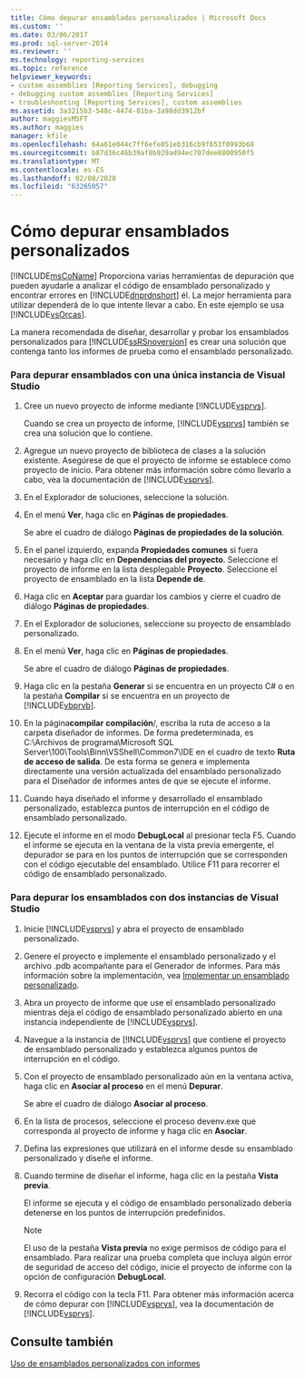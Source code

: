 ```yaml
---
title: Cómo depurar ensamblados personalizados | Microsoft Docs
ms.custom: ''
ms.date: 03/06/2017
ms.prod: sql-server-2014
ms.reviewer: ''
ms.technology: reporting-services
ms.topic: reference
helpviewer_keywords:
- custom assemblies [Reporting Services], debugging
- debugging custom assemblies [Reporting Services]
- troubleshooting [Reporting Services], custom assemblies
ms.assetid: 3a3215b3-548c-4474-81ba-3a98dd3912bf
author: maggiesMSFT
ms.author: maggies
manager: kfile
ms.openlocfilehash: 64a61e044c7ff6efe051eb316cb9f653f0993b68
ms.sourcegitcommit: b87d36c46b39af8b929ad94ec707dee8800950f5
ms.translationtype: MT
ms.contentlocale: es-ES
ms.lasthandoff: 02/08/2020
ms.locfileid: "63265057"
---
```

# <a name="how-to-debug-custom-assemblies"></a>Cómo depurar ensamblados personalizados
  [!INCLUDE[msCoName](../../includes/msconame-md.md)] Proporciona varias herramientas de depuración que pueden ayudarle a analizar el código de ensamblado personalizado y encontrar errores en [!INCLUDE[dnprdnshort](../../includes/dnprdnshort-md.md)] él. La mejor herramienta para utilizar dependerá de lo que intente llevar a cabo. En este ejemplo se usa [!INCLUDE[vsOrcas](../../includes/vsorcas-md.md)].  
  
 La manera recomendada de diseñar, desarrollar y probar los ensamblados personalizados para [!INCLUDE[ssRSnoversion](../../includes/ssrsnoversion-md.md)] es crear una solución que contenga tanto los informes de prueba como el ensamblado personalizado.  
  
### <a name="to-debug-assemblies-using-a-single-instance-of-visual-studio"></a>Para depurar ensamblados con una única instancia de Visual Studio  
  
1.  Cree un nuevo proyecto de informe mediante [!INCLUDE[vsprvs](../../includes/vsprvs-md.md)].  
  
     Cuando se crea un proyecto de informe, [!INCLUDE[vsprvs](../../includes/vsprvs-md.md)] también se crea una solución que lo contiene.  
  
2.  Agregue un nuevo proyecto de biblioteca de clases a la solución existente. Asegúrese de que el proyecto de informe se establece como proyecto de inicio. Para obtener más información sobre cómo llevarlo a cabo, vea la documentación de [!INCLUDE[vsprvs](../../includes/vsprvs-md.md)].  
  
3.  En el Explorador de soluciones, seleccione la solución.  
  
4.  En el menú **Ver**, haga clic en **Páginas de propiedades**.  
  
     Se abre el cuadro de diálogo **Páginas de propiedades de la solución**.  
  
5.  En el panel izquierdo, expanda **Propiedades comunes** si fuera necesario y haga clic en **Dependencias del proyecto**. Seleccione el proyecto de informe en la lista desplegable **Proyecto**. Seleccione el proyecto de ensamblado en la lista **Depende de**.  
  
6.  Haga clic en **Aceptar** para guardar los cambios y cierre el cuadro de diálogo **Páginas de propiedades**.  
  
7.  En el Explorador de soluciones, seleccione su proyecto de ensamblado personalizado.  
  
8.  En el menú **Ver**, haga clic en **Páginas de propiedades**.  
  
     Se abre el cuadro de diálogo **Páginas de propiedades**.  
  
9. Haga clic en la pestaña **Generar** si se encuentra en un proyecto C# o en la pestaña **Compilar** si se encuentra en un proyecto de [!INCLUDE[vbprvb](../../includes/vbprvb-md.md)].  
  
10. En la página**compilar** **compilación**/, escriba la ruta de acceso a la carpeta diseñador de informes. De forma predeterminada, es C:\Archivos de programa\Microsoft SQL Server\100\Tools\Binn\VSShell\Common7\IDE en el cuadro de texto **Ruta de acceso de salida**. De esta forma se genera e implementa directamente una versión actualizada del ensamblado personalizado para el Diseñador de informes antes de que se ejecute el informe.  
  
11. Cuando haya diseñado el informe y desarrollado el ensamblado personalizado, establezca puntos de interrupción en el código de ensamblado personalizado.  
  
12. Ejecute el informe en el modo **DebugLocal** al presionar tecla F5. Cuando el informe se ejecuta en la ventana de la vista previa emergente, el depurador se para en los puntos de interrupción que se corresponden con el código ejecutable del ensamblado. Utilice F11 para recorrer el código de ensamblado personalizado.  
  
### <a name="to-debug-assemblies-using-two-instances-of-visual-studio"></a>Para depurar los ensamblados con dos instancias de Visual Studio  
  
1.  Inicie [!INCLUDE[vsprvs](../../includes/vsprvs-md.md)] y abra el proyecto de ensamblado personalizado.  
  
2.  Genere el proyecto e implemente el ensamblado personalizado y el archivo .pdb acompañante para el Generador de informes. Para más información sobre la implementación, vea [Implementar un ensamblado personalizado](deploying-a-custom-assembly.md).  
  
3.  Abra un proyecto de informe que use el ensamblado personalizado mientras deja el código de ensamblado personalizado abierto en una instancia independiente de [!INCLUDE[vsprvs](../../includes/vsprvs-md.md)].  
  
4.  Navegue a la instancia de [!INCLUDE[vsprvs](../../includes/vsprvs-md.md)] que contiene el proyecto de ensamblado personalizado y establezca algunos puntos de interrupción en el código.  
  
5.  Con el proyecto de ensamblado personalizado aún en la ventana activa, haga clic en **Asociar al proceso** en el menú **Depurar**.  
  
     Se abre el cuadro de diálogo **Asociar al proceso**.  
  
6.  En la lista de procesos, seleccione el proceso devenv.exe que corresponda al proyecto de informe y haga clic en **Asociar**.  
  
7.  Defina las expresiones que utilizará en el informe desde su ensamblado personalizado y diseñe el informe.  
  
8.  Cuando termine de diseñar el informe, haga clic en la pestaña **Vista previa**.  
  
     El informe se ejecuta y el código de ensamblado personalizado debería detenerse en los puntos de interrupción predefinidos.  
  
    > [!NOTE]  
    >  El uso de la pestaña **Vista previa** no exige permisos de código para el ensamblado. Para realizar una prueba completa que incluya algún error de seguridad de acceso del código, inicie el proyecto de informe con la opción de configuración **DebugLocal**.  
  
9. Recorra el código con la tecla F11. Para obtener más información acerca de cómo depurar con [!INCLUDE[vsprvs](../../includes/vsprvs-md.md)], vea la documentación de [!INCLUDE[vsprvs](../../includes/vsprvs-md.md)].  
  
## <a name="see-also"></a>Consulte también  
 [Uso de ensamblados personalizados con informes](using-custom-assemblies-with-reports.md)  
  
  
